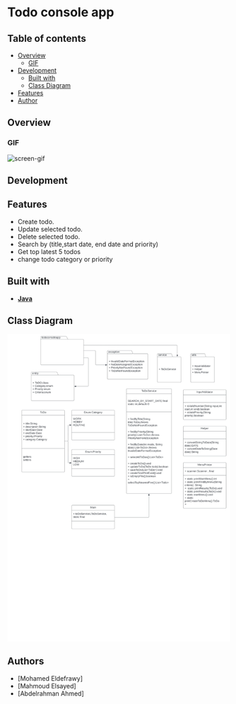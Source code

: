 # Todo console app

## Table of contents

- [Overview](#overview)
    - [GIF](#GIF)
- [Development](#my-process)
    - [Built with](#built-with)
    - [Class Diagram](#class-diagram)
- [Features](#features)
- [Author](#authors)

## Overview

### GIF

![screen-gif](./src/main/resources/Deployment/Client-Single.gif)

## Development

## Features

- Create todo.
- Update selected todo.
- Delete selected todo.
- Search by (title,start date, end date and priority)
- Get top latest 5 todos
- change todo category or priority

## Built with

- **[Java](https://www.java.com/en/)**

## Class Diagram
![Class Diagram](./resources/ToDo%20Console%20SWE-1.jpg)


## Authors

* [Mohamed Eldefrawy]
* [Mahmoud Elsayed]
* [Abdelrahman Ahmed]